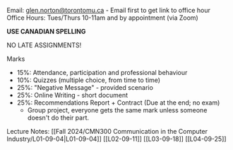 
Email: glen.norton@torontomu.ca  - Email first to get link to office hour
Office Hours: Tues/Thurs 10-11am and by appointment (via Zoom)

**USE CANADIAN SPELLING**

NO LATE ASSIGNMENTS!

Marks
- 15%: Attendance, participation and professional behaviour
- 10%: Quizzes (multiple choice, from time to time)
- 25%: "Negative Message" - provided scenario
- 25%: Online Writing - short document
- 25%: Recommendations Report + Contract (Due at the end; no exam)
	- Group project, everyone gets the same mark unless someone doesn't do their part.

Lecture Notes:
[[Fall 2024/CMN300 Communication in the Computer Industry/L01-09-04|L01-09-04]]
[[L02-09-11]]
[[L03-09-18]]
[[L04-09-25]]
